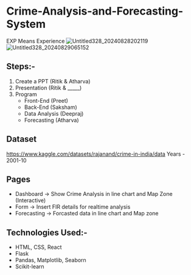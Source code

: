 # Crime-Analysis-and-Forecasting-System
EXP Means Experience
![Untitled328_20240828202119](https://github.com/user-attachments/assets/d3744888-ce5b-497a-912b-0704bb9acc38)
![Untitled328_20240829065152](https://github.com/user-attachments/assets/418e000e-8444-49c8-8818-f774906a471d)


## Steps:-
1. Create a PPT (Ritik & Atharva)
2. Presentation (Ritik & _____)
3. Program
    - Front-End (Preet)
    - Back-End (Saksham)
    - Data Analysis (Deepraj)
    - Forecasting (Atharva)

## Dataset
https://www.kaggle.com/datasets/rajanand/crime-in-india/data
           Years - 2001-10

## Pages
- Dashboard -> Show Crime Analysis in line chart and Map Zone (Interactive)
- Form -> Insert FIR details for realtime analysis
- Forecasting -> Forcasted data in line chart and Map zone

## Technologies Used:-
- HTML, CSS, React
- Flask
- Pandas, Matplotlib, Seaborn
- Scikit-learn
